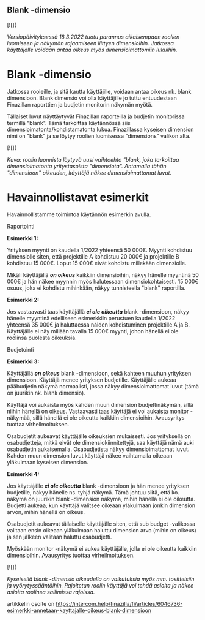 ## Blank -dimensio

[![](

*Versiopäivityksessä 18.3.2022 tuotu parannus aikaisempaan roolien luomiseen ja näkymän rajaamiseen liittyen dimensioihin. Jatkossa käyttäjälle voidaan antaa oikeus myös dimensioimattomiin lukuihin.* 

# Blank -dimensio

Jatkossa rooleille, ja sitä kautta käyttäjille, voidaan antaa oikeus nk. blank dimensioon. Blank dimensio voi olla käyttäjille jo tuttu entuudestaan Finazillan raporttien ja budjetin monitorin näkymän myötä.

Tällaiset luvut näyttäytyvät Finazillan raporteilla ja budjetin monitorissa termillä "blank". Tämä tarkoittaa käytännössä siis dimensioimatonta/kohdistamatonta lukua. Finazillassa kyseisen dimension nimi on "blank" ja se löytyy roolien luomisessa "dimensions" valikon alta.

[![](

*Kuva: roolin luonnista löytyvä uusi vaihtoehto "blank, joka tarkoittaa dimensioimatonta yritystasoista "dimensiota". Antamalla tähän "dimensioon" oikeuden, käyttäjä näkee dimensioimattomat luvut.* 

# Havainnollistavat esimerkit

Havainnollistamme toimintoa käytännön esimerkin avulla.

Raportointi

**Esimerkki 1:** 

Yrityksen myynti on kaudella 1/2022 yhteensä 50 000€. Myynti kohdistuu dimensiolle siten, että projektille A kohdistuu 20 000€ ja projektille B kohdistuu 15 000€. Loput 15 000€ eivät kohdistu millekään dimensiolle.

Mikäli käyttäjällä ***on oikeus*** kaikkiin dimensioihin, näkyy hänelle myyntinä 50 000€ ja hän näkee myynnin myös halutessaan dimensiokohtaisesti. 15 000€ osuus, joka ei kohdistu mihinkään, näkyy tunnisteella "blank" raportilla.

**Esimerkki 2:** 

Jos vastaavasti taas käyttäjällä ***ei ole oikeutta*** blank -dimensioon, näkyy hänelle myyntinä edelliseen esimerkkiin perustuen kaudella 1/2022 yhteensä 35 000€ ja haluttaessa näiden kohdistuminen projektille A ja B. Käyttäjälle ei näy millään tavalla 15 000€ myynti, johon hänellä ei ole roolinsa puolesta oikeuksia.

Budjetointi

**Esimerkki 3:** 

Käyttäjällä ***on oikeus*** blank -dimensioon, sekä kahteen muuhun yrityksen dimensioon. Käyttäjä menee yrityksen budjetille. Käyttäjälle aukeaa pääbudjetin näkymä normaalisti, jossa näkyy dimensioimattomat luvut (tämä on juurikin nk. blank dimensio).

Käyttäjä voi aukaista myös kahden muun dimension budjettinäkymän, sillä niihin hänellä on oikeus. Vastaavasti taas käyttäjä ei voi aukaista monitor -näkymää, sillä hänellä ei ole oikeutta kaikkiin dimensioihin. Avausyritys tuottaa virheilmoituksen.

Osabudjetit aukeavat käyttäjälle oikeuksien mukaisesti. Jos yrityksellä on osabudjetteja, mitkä eivät ole dimensiokiinnitettyjä, saa käyttäjä nämä auki osabudjetin aukaisemalla. Osabudjetista näkyy dimensioimattomat luvut. Kahden muun dimension luvut käyttäjä näkee vaihtamalla oikeaan yläkulmaan kyseisen dimension.

**Esimerkki 4:**

Jos käyttäjälle ***ei ole oikeutta*** blank -dimensioon ja hän menee yrityksen budjetille, näkyy hänelle ns. tyhjä näkymä. Tämä johtuu siitä, että ko. näkymä on juurikin blank -dimension näkymä, mihin hänellä ei ole oikeutta. Budjetti aukeaa, kun käyttäjä valitsee oikeaan yläkulmaan jonkin dimension arvon, mihin hänellä on oikeus.

Osabudjetit aukeavat tällaiselle käyttäjälle siten, että sub budget -valikossa valitaan ensin oikeaan yläkulmaan haluttu dimension arvo (mihin on oikeus) ja sen jälkeen valitaan haluttu osabudjetti.

Myöskään monitor -näkymä ei aukea käyttäjälle, jolla ei ole oikeutta kaikkiin dimensioihin. Avausyritys tuottaa virheilmoituksen.

[![](

*Kyseisellä blank -dimensio oikeudella on vaikutuksia myös mm. tositteisiin ja vyörytyssääntöihin. Rajoitetun roolin käyttäjä voi tehdä asioita ja näkee asioita roolinsa sallimissa rajoissa.* 



artikkelin osoite on https://intercom.help/finazilla/fi/articles/6046736-esimerkki-annetaan-kayttajalle-oikeus-blank-dimensioon

